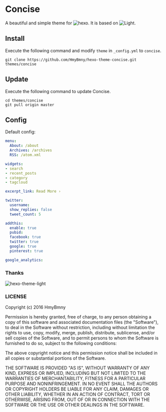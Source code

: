 # Concise

A beautiful and simple theme for ![hexo](https://github.com/hexojs/hexo). It is based on ![Light](https://github.com/hexojs/hexo-theme-light).

## Install

Execute the following command and modify `theme` in `_config.yml` to `concise`.

```
git clone https://github.com/HmyBmny/hexo-theme-concise.git themes/concise
```

## Update

Execute the following command to update Concise.

```
cd themes/concise
git pull origin master
```

## Config

Default config:

``` yaml
menu:
  About: /about
  Archives: /archives
  RSS: /atom.xml

widgets:
- search
- recent_posts
- category
- tagcloud

excerpt_link: Read More ›

twitter:
  username:
  show_replies: false
  tweet_count: 5

addthis:
  enable: true
  pubid:
  facebook: true
  twitter: true
  google: true
  pinterest: true

google_analytics:
```

### Thanks

![hexo-theme-light](https://github.com/hexojs/hexo-theme-light)  
  
### LICENSE

Copyright (c) 2016 HmyBmny

Permission is hereby granted, free of charge, to any person obtaining a copy of this software and associated documentation files (the "Software"), to deal in the Software without restriction, including without limitation the rights to use, copy, modify, merge, publish, distribute, sublicense, and/or sell copies of the Software, and to permit persons to whom the Software is furnished to do so, subject to the following conditions:

The above copyright notice and this permission notice shall be included in all copies or substantial portions of the Software.

THE SOFTWARE IS PROVIDED "AS IS", WITHOUT WARRANTY OF ANY KIND, EXPRESS OR IMPLIED, INCLUDING BUT NOT LIMITED TO THE WARRANTIES OF MERCHANTABILITY, FITNESS FOR A PARTICULAR PURPOSE AND NONINFRINGEMENT. IN NO EVENT SHALL THE AUTHORS OR COPYRIGHT HOLDERS BE LIABLE FOR ANY CLAIM, DAMAGES OR OTHER LIABILITY, WHETHER IN AN ACTION OF CONTRACT, TORT OR OTHERWISE, ARISING FROM, OUT OF OR IN CONNECTION WITH THE SOFTWARE OR THE USE OR OTHER DEALINGS IN THE SOFTWARE.
